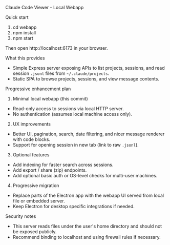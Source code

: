 Claude Code Viewer - Local Webapp

Quick start

1. cd webapp
2. npm install
3. npm start

Then open http://localhost:6173 in your browser.

What this provides

- Simple Express server exposing APIs to list projects, sessions, and read session `.jsonl` files from `~/.claude/projects`.
- Static SPA to browse projects, sessions, and view message contents.

Progressive enhancement plan

1) Minimal local webapp (this commit)
  - Read-only access to sessions via local HTTP server.
  - No authentication (assumes local machine access only).

2) UX improvements
  - Better UI, pagination, search, date filtering, and nicer message renderer with code blocks.
  - Support for opening session in new tab (link to raw `.jsonl`).

3) Optional features
  - Add indexing for faster search across sessions.
  - Add export / share (zip) endpoints.
  - Add optional basic auth or OS-level checks for multi-user machines.

4) Progressive migration
  - Replace parts of the Electron app with the webapp UI served from local file or embedded server.
  - Keep Electron for desktop specific integrations if needed.

Security notes

- This server reads files under the user's home directory and should not be exposed publicly.
- Recommend binding to localhost and using firewall rules if necessary.

